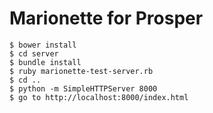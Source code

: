 Marionette for Prosper
========================

    $ bower install
    $ cd server
    $ bundle install
    $ ruby marionette-test-server.rb
    $ cd ..
    $ python -m SimpleHTTPServer 8000
    $ go to http://localhost:8000/index.html
